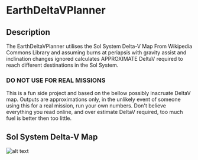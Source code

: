 # EarthDeltaVPlanner
## Description
The EarthDeltaVPlanner utilises the Sol System Delta-V Map From Wikipedia Commons Library and assuming burns at periapsis with gravity assist and inclination changes ignored calculates APPROXIMATE DeltaV required to reach different destinations in the Sol System.

### DO NOT USE FOR REAL MISSIONS
This is a fun side project and based on the bellow possibly inacruate DeltaV map.
Outputs are approximations only, in the unlikely event of someone using this for a real mission, run your own numbers.
Don't believe everything you read online, and over estimate DeltaV required, too much fuel is better then too little.

## Sol System Delta-V Map
![alt text](https://upload.wikimedia.org/wikipedia/commons/9/93/Solar_system_delta_v_map.svg)
